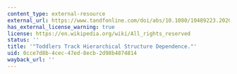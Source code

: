 ```yaml
---
content_type: external-resource
external_url: https://www.tandfonline.com/doi/abs/10.1080/10489223.2020.1776010?journalCode=hlac20
has_external_license_warning: true
license: https://en.wikipedia.org/wiki/All_rights_reserved
status: ''
title: '"Toddlers Track Hierarchical Structure Dependence."'
uid: 0cce7d8b-4cec-47ed-8ecb-2d98b4874814
wayback_url: ''
---
```

